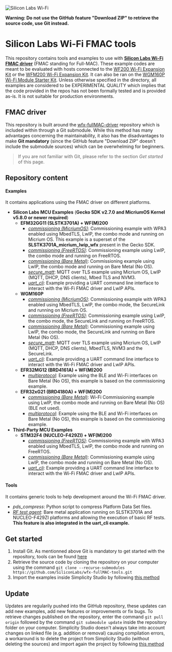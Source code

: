 ![Silicon Labs Wi-Fi](https://prnewswire2-a.akamaihd.net/p/1893751/sp/189375100/thumbnail/entry_id/1_bxpjsgr1/def_height/400/def_width/400/version/100011/type/1)

**Warning: Do not use the GitHub feature "Download ZIP" to retrieve the source code, use Git instead.**

# Silicon Labs Wi-Fi FMAC tools

This repository contains tools and examples to use with [**Silicon Labs Wi-Fi FMAC driver**](https://github.com/SiliconLabs/wfx-fullMAC-driver) (FMAC standing for Full-MAC).
These example codes are meant to be evaluated with hosts connected to the [WF200 Wi-Fi Expansion Kit](https://www.silabs.com/products/development-tools/wireless/wi-fi/wf200-expansion-kit) or
the [WFM200 Wi-Fi Expansion Kit](https://www.silabs.com/products/development-tools/wireless/wi-fi/wfm200-expansion-kit).
It can also be ran on the [WGM160P Wi-Fi Module Starter Kit](https://www.silabs.com/products/development-tools/wireless/wi-fi/wgm160p-wifi-module-starter-kit).
Unless otherwise specified in the directory, all examples are considered to be EXPERIMENTAL QUALITY which implies that the code provided in the repos has not been formally tested and is provided as-is. It is not suitable for production environments.

## FMAC driver

This repository is built around the [wfx-fullMAC-driver](https://github.com/SiliconLabs/wfx-fullMAC-driver) repository which is included within through a Git submodule.
While this method has many advantages concerning the maintainability, it also has the disadvantages to make **Git mandatory** (since the GitHub feature "Download ZIP" doesn't include the submodule sources)
which can be overwhelming for beginners.
  
> If you are not familiar with Git, please refer to the section _Get started_ of this page.

## Repository content

#### Examples

It contains applications using the FMAC driver on different platforms.

  * **Silicon Labs MCU Examples** (**Gecko SDK v2.7.0 and MicriumOS Kernel v5.8.0 or newer required**)
    * **EFM32GG11 (SLSTK3701A) + WF(M)200**
        * [*commissioning (MicriumOS)*](./Examples/SiliconLabs/commissioning/micrium_os/SLSTK3701A/README.md): Commissioning example with WPA3 enabled using MbedTLS, LwIP, the combo mode and running on Micrium OS. This example is a superset of the **SLSTK3701A_micrium_lwip_wfx** present in the Gecko SDK.
        * [*commissioning (FreeRTOS)*](./Examples/SiliconLabs/commissioning/freeRTOS/SLSTK3701A/README.md): Commissioning example using LwIP, the combo mode and running on FreeRTOS.
        * [*commissioning (Bare Metal)*](./Examples/SiliconLabs/commissioning/bare_metal/SLSTK3701A/README.md): Commissioning example using LwIP, the combo mode and running on Bare Metal (No OS).
        * [*secure_mqtt*](./Examples/SiliconLabs/secure_mqtt/README.md): MQTT over TLS example using Micrium OS, LwIP (MQTT, DHCP, DNS clients), Mbed TLS and NVM3.
        * [*uart_cli*](./Examples/SiliconLabs/uart_cli/README.md): Example providing a UART command line interface to interact with the Wi-Fi FMAC driver and LwIP APIs.
    * **WGM160P**
        * [*commissioning (MicriumOS)*](./Examples/SiliconLabs/commissioning/micrium_os/WGM160P/README.md): Commissioning example with WPA3 enabled using MbedTLS, LwIP, the combo mode, the SecureLink and running on Micrium OS.  
        * [*commissioning (FreeRTOS)*](./Examples/SiliconLabs/commissioning/freeRTOS/WGM160P/README.md): Commissioning example using LwIP, the combo mode, the SecureLink and running on FreeRTOS.
        * [*commissioning (Bare Metal)*](./Examples/SiliconLabs/commissioning/bare_metal/WGM160P/README.md): Commissioning example using LwIP, the combo mode, the SecureLink and running on Bare Metal (No OS).
        * [*secure_mqtt*](./Examples/SiliconLabs/secure_mqtt/README.md): MQTT over TLS example using Micrium OS, LwIP (MQTT, DHCP, DNS clients), MbedTLS, NVM3 and the SecureLink.
        * [*uart_cli*](./Examples/SiliconLabs/uart_cli/README.md): Example providing a UART command line interface to interact with the Wi-Fi FMAC driver and LwIP APIs.
    * **EFR32MG12 (BRD4161A) + WF(M)200**
        * [*multiprotocol*](./Examples/SiliconLabs/multiprotocol/bare_metal/README.md): Example using the BLE and Wi-Fi interfaces on Bare Metal (No OS), this example is based on the commissioning example. 
    * **EFR32xG21 (BRD4180A) + WF(M)200**
        * [*commissioning (Bare Metal)*](./Examples/SiliconLabs/commissioning/bare_metal/EFR32xG21/README.md): Wi-Fi Commissioning example using LwIP, the combo mode and running on Bare Metal (No OS) (BLE not used).
        * [*multiprotocol*](./Examples/SiliconLabs/multiprotocol/bare_metal/README.md): Example using the BLE and Wi-Fi interfaces on Bare Metal (No OS), this example is based on the commissioning example.
  * **Third-Party MCU Examples**
    * **STM32F4 (NUCLEO-F429ZI) + WF(M)200**
        * [*commissioning (FreeRTOS)*](./Examples/STM32/commissioning/F429ZI_freertos/README.md): Commissioning example with WPA3 enabled using MbedTLS, LwIP, the combo mode and running on FreeRTOS.
        * [*commissioning (Bare Metal)*](./Examples/STM32/commissioning/F429ZI_bare_metal/README.md): Commissioning example using LwIP, the combo mode and running on Bare Metal (No OS).
        * [*uart_cli*](./Examples/STM32/uart_cli/README.md): Example providing a UART command line interface to interact with the Wi-Fi FMAC driver and LwIP APIs.

#### Tools

It contains generic tools to help development around the Wi-Fi FMAC driver.

  * *pds_compress*: Python script to compress Platform Data Set files.
  * [*RF test agent*](./Tools/RF_test_agent/README.md): Bare metal application running on SLSTK3701A and NUCLEO-F429ZI platforms and allowing the execution of basic RF tests. **This feature is also integrated in the uart_cli example.**

## Get started

1. Install Git. As mentionned above Git is mandatory to get started with the repository, tools can be found [here](https://git-scm.com/downloads)
2. Retrieve the source code by cloning the repository on your computer using the command `git clone --recurse-submodules https://github.com/SiliconLabs/wfx-fullMAC-tools.git`
3. Import the examples inside Simplicity Studio by following [this method](https://docs.silabs.com/wifi/wf200/content-source/getting-started/silabs/gg11/getting-started#import-the-project)

## Update

Updates are regularily pushed into the GitHub repository, these updates can add new examples, add new features or improvements or fix bugs.
To retrieve changes published on the repository, enter the command `git pull origin` followed by the command `git submodule update` inside the repository folder on your computer.
Simplicity Studio doesn't always take into account changes on linked file (e.g. addition or removal) causing compilation errors, a workaround is to delete the project from Simplicity Studio (without deleting the sources)
and import again the project by following [this method](https://docs.silabs.com/wifi/wf200/content-source/getting-started/silabs/gg11/getting-started#import-the-project)